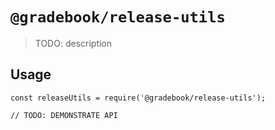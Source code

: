 # `@gradebook/release-utils`

> TODO: description

## Usage

```
const releaseUtils = require('@gradebook/release-utils');

// TODO: DEMONSTRATE API
```
